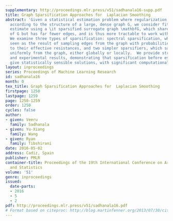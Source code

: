 ```yaml
---
supplementary: http://proceedings.mlr.press/v51/sadhanala16-supp.pdf
title: Graph Sparsification Approaches for  Laplacian Smoothing
abstract: 'Given a statistical estimation problem where regularization is performed
  according to the structure of a large, dense graph G, we consider fitting the statistical
  estimate using a \it sparsified surrogate graph \mathbfG, which shares the vertices
  of G but has far fewer edges, and is thus more tractable to work with computationally.
  We examine three types of sparsification: spectral sparsification, which can be
  seen as the result of sampling edges from the graph with probabilities proportional
  to their effective resistances, and two simpler sparsifiers, which sample edges
  uniformly from the graph, either globally or locally.  We provide strong theoretical
  and experimental results, demonstrating that sparsification before estimation can
  give statistically sensible solutions, with significant computational savings.'
layout: inproceedings
series: Proceedings of Machine Learning Research
id: sadhanala16
month: 0
tex_title: Graph Sparsification Approaches for  Laplacian Smoothing
firstpage: 1250
lastpage: 1259
page: 1250-1259
order: 1250
cycles: false
author:
- given: Veeru
  family: Sadhanala
- given: Yu-Xiang
  family: Wang
- given: Ryan
  family: Tibshirani
date: 2016-05-02
address: Cadiz, Spain
publisher: PMLR
container-title: Proceedings of the 19th International Conference on Artificial Intelligence
  and Statistics
volume: '51'
genre: inproceedings
issued:
  date-parts:
  - 2016
  - 5
  - 2
pdf: http://proceedings.mlr.press/v51/sadhanala16.pdf
# Format based on citeproc: http://blog.martinfenner.org/2013/07/30/citeproc-yaml-for-bibliographies/
---
```

